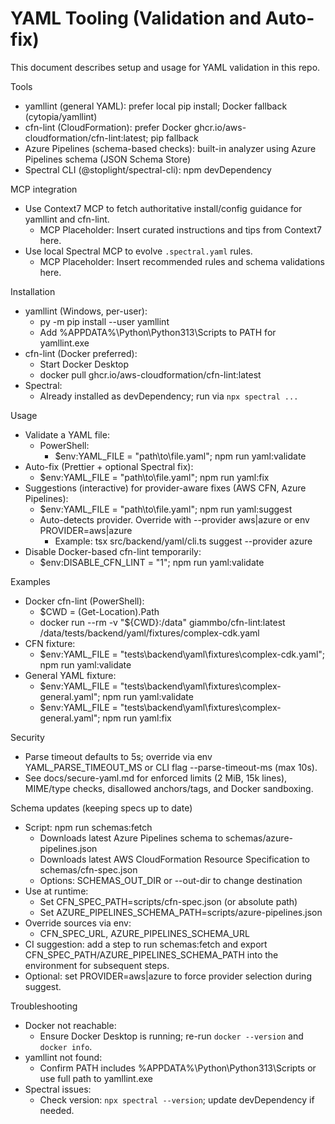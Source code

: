 # YAML Tooling (Validation and Auto-fix)

This document describes setup and usage for YAML validation in this repo.

Tools
- yamllint (general YAML): prefer local pip install; Docker fallback (cytopia/yamllint)
- cfn-lint (CloudFormation): prefer Docker ghcr.io/aws-cloudformation/cfn-lint:latest; pip fallback
- Azure Pipelines (schema-based checks): built-in analyzer using Azure Pipelines schema (JSON Schema Store)
- Spectral CLI (@stoplight/spectral-cli): npm devDependency

MCP integration
- Use Context7 MCP to fetch authoritative install/config guidance for yamllint and cfn-lint.
  - MCP Placeholder: Insert curated instructions and tips from Context7 here.
- Use local Spectral MCP to evolve `.spectral.yaml` rules.
  - MCP Placeholder: Insert recommended rules and schema validations here.

Installation
- yamllint (Windows, per-user):
  - py -m pip install --user yamllint
  - Add %APPDATA%\Python\Python313\Scripts to PATH for yamllint.exe
- cfn-lint (Docker preferred):
  - Start Docker Desktop
  - docker pull ghcr.io/aws-cloudformation/cfn-lint:latest
- Spectral:
  - Already installed as devDependency; run via `npx spectral ...`

Usage
- Validate a YAML file:
  - PowerShell:
    - $env:YAML_FILE = "path\\to\\file.yaml"; npm run yaml:validate
- Auto-fix (Prettier + optional Spectral fix):
  - $env:YAML_FILE = "path\\to\\file.yaml"; npm run yaml:fix
- Suggestions (interactive) for provider-aware fixes (AWS CFN, Azure Pipelines):
  - $env:YAML_FILE = "path\\to\\file.yaml"; npm run yaml:suggest
  - Auto-detects provider. Override with --provider aws|azure or env PROVIDER=aws|azure
    - Example: tsx src/backend/yaml/cli.ts suggest --provider azure
- Disable Docker-based cfn-lint temporarily:
  - $env:DISABLE_CFN_LINT = "1"; npm run yaml:validate

Examples
- Docker cfn-lint (PowerShell):
  - $CWD = (Get-Location).Path
  - docker run --rm -v "${CWD}:/data" giammbo/cfn-lint:latest /data/tests/backend/yaml/fixtures/complex-cdk.yaml
- CFN fixture:
  - $env:YAML_FILE = "tests\\backend\\yaml\\fixtures\\complex-cdk.yaml"; npm run yaml:validate
- General YAML fixture:
  - $env:YAML_FILE = "tests\\backend\\yaml\\fixtures\\complex-general.yaml"; npm run yaml:validate
  - $env:YAML_FILE = "tests\\backend\\yaml\\fixtures\\complex-general.yaml"; npm run yaml:fix

Security
- Parse timeout defaults to 5s; override via env YAML_PARSE_TIMEOUT_MS or CLI flag --parse-timeout-ms (max 10s).
- See docs/secure-yaml.md for enforced limits (2 MiB, 15k lines), MIME/type checks, disallowed anchors/tags, and Docker sandboxing.

Schema updates (keeping specs up to date)
- Script: npm run schemas:fetch
  - Downloads latest Azure Pipelines schema to schemas/azure-pipelines.json
  - Downloads latest AWS CloudFormation Resource Specification to schemas/cfn-spec.json
  - Options: SCHEMAS_OUT_DIR or --out-dir to change destination
- Use at runtime:
  - Set CFN_SPEC_PATH=scripts/cfn-spec.json (or absolute path)
  - Set AZURE_PIPELINES_SCHEMA_PATH=scripts/azure-pipelines.json
- Override sources via env:
  - CFN_SPEC_URL, AZURE_PIPELINES_SCHEMA_URL
- CI suggestion: add a step to run schemas:fetch and export CFN_SPEC_PATH/AZURE_PIPELINES_SCHEMA_PATH into the environment for subsequent steps.
- Optional: set PROVIDER=aws|azure to force provider selection during suggest.

Troubleshooting
- Docker not reachable:
  - Ensure Docker Desktop is running; re-run `docker --version` and `docker info`.
- yamllint not found:
  - Confirm PATH includes %APPDATA%\Python\Python313\Scripts or use full path to yamllint.exe
- Spectral issues:
  - Check version: `npx spectral --version`; update devDependency if needed.

